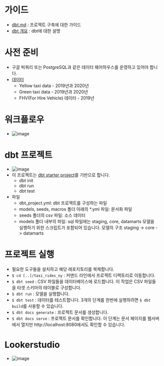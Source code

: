 # 가이드 
- [dbt.md](https://github.com/mjs1995/data-engineering-zoomcamp/blob/main/04_analytics_engineering/dbt.md) : 프로젝트 구축에 대한 가이드
- [dbt 개요](https://github.com/mjs1995/muse-data-engineer/blob/main/doc/workflow/dbt_base.md) : dbt에 대한 설명 

# 사전 준비
- 구글 빅쿼리 또는 PostgreSQL과 같은 데이터 웨어하우스를 운영하고 있어야 합니다.
- [데이터](https://www.nyc.gov/site/tlc/about/tlc-trip-record-data.page)
  - Yellow taxi data - 2019년과 2020년
  - Green taxi data - 2019년과 2020년
  - FHV(For Hire Vehicle) 데이터 - 2019년

# 워크플로우
- ![image](https://user-images.githubusercontent.com/4315804/148699280-964c4e0b-e685-4c0f-a266-4f3e097156c9.png)

# dbt 프로젝트 
- ![image](https://user-images.githubusercontent.com/4315804/152691312-e71b56a4-53ff-4884-859c-c9090dbd0db8.png)
- 이 프로젝트는 [dbt starter project](https://github.com/dbt-labs/dbt-starter-project)를 기반으로 합니다.
  - dbt init
  - dbt run
  - dbt test
- 파일
  - dbt_project.yml: dbt 프로젝트를 구성하는 파일 
  - models, seeds, macros 폴더 아래의 *.yml 파일: 문서화 파일
  - seeds 폴더의 csv 파일: 소스 데이터
  - models 폴더 내부의 파일: sql 파일에는 staging, core, datamarts 모델을 실행하기 위한 스크립트가 포함되어 있습니다. 모델의 구조 staging -> core -> datamarts

# 프로젝트 실행
- 필요한 도구들을 설치하고 해당 레포지토리를 복제합니다.
- `$ cd [..]/taxi_rides_ny` : 커맨드 라인에서 프로젝트 디렉토리로 이동합니다.
- `$ dbt seed` : CSV 파일들을 데이터베이스에 로드합니다. 이 작업은 CSV 파일들을 타겟 스키마의 테이블로 구성합니다.
- `$ dbt run` : 모델을 실행합니다.
- `$ dbt test` : 데이터를 테스트합니다. 3개의 단계를 한번에 실행하려면 `$ dbt build`를 사용할 수 있습니다.
- `$ dbt docs generate` : 프로젝트 문서를 생성합니다.
- `$ dbt docs serve` : 프로젝트 문서를 확인합니다. 이 단계는 문서 페이지를 웹서버에서 열지만 http://localhost:8080에서도 확인할 수 있습니다.

# Lookerstudio
- ![image](https://user-images.githubusercontent.com/47103479/234604394-9ac12a2a-9076-4b2a-bb4b-61b83611b0c6.png)
